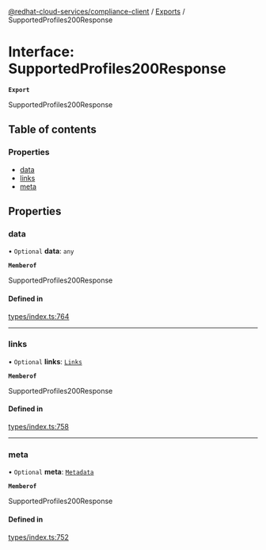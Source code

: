 [@redhat-cloud-services/compliance-client](../README.md) / [Exports](../modules.md) / SupportedProfiles200Response

# Interface: SupportedProfiles200Response

**`Export`**

SupportedProfiles200Response

## Table of contents

### Properties

- [data](SupportedProfiles200Response.md#data)
- [links](SupportedProfiles200Response.md#links)
- [meta](SupportedProfiles200Response.md#meta)

## Properties

### data

• `Optional` **data**: `any`

**`Memberof`**

SupportedProfiles200Response

#### Defined in

[types/index.ts:764](https://github.com/AsToNlele/javascript-clients/blob/main/packages/compliance/types/index.ts#L764)

___

### links

• `Optional` **links**: [`Links`](Links.md)

**`Memberof`**

SupportedProfiles200Response

#### Defined in

[types/index.ts:758](https://github.com/AsToNlele/javascript-clients/blob/main/packages/compliance/types/index.ts#L758)

___

### meta

• `Optional` **meta**: [`Metadata`](Metadata.md)

**`Memberof`**

SupportedProfiles200Response

#### Defined in

[types/index.ts:752](https://github.com/AsToNlele/javascript-clients/blob/main/packages/compliance/types/index.ts#L752)
